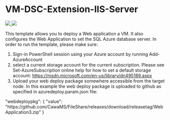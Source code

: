# VM-DSC-Extension-IIS-Server

<a href="https://portal.azure.com/#create/Microsoft.Template/uri/https%3A%2F%2Fraw.githubusercontent.com%2FTVDKoni%2Fazure-quickstart-templates%2Fmaster%2F201-web-app-vm-dsc%2Fazuredeploy.json" target="_blank">
    <img src="http://azuredeploy.net/deploybutton.png"/>
</a>
<a href="http://armviz.io/#/?load=https%3A%2F%2Fraw.githubusercontent.com%2FTVDKoni%2Fazure-quickstart-templates%2Fmaster%2F201-web-app-vm-dsc%2Fazuredeploy.json" target="_blank">
    <img src="http://armviz.io/visualizebutton.png"/>
</a>

<p>
This template allows you to deploy a Web application a VM. It also configures the Web Application to set the SQL Azure database server.
In order to run the template, please make sure:
</p>

1. Sign-in PowerShell session using your Azure account by running Add-AzureAccount
2. select a current storage account for the current subscription. Please see Set-AzureSubscription online help for how to set a default storage account: https://msdn.microsoft.com/en-us/library/dn495189.aspx
3. Upload your web deploy package somewhere accessible from the target node. In this example the web deploy package is uploaded to github as specified in azuredeploy.param.json file:

<p>
   "webdeploypkg": {
            "value": "https://github.com/CawaMS/FileShare/releases/download/releasetag/WebApplication3.zip"
        }
</P>
